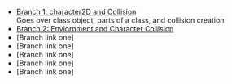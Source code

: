 - [Branch 1: character2D and Collision](https://github.com/LunarKitsune/GodotTest1/tree/01--Character2DNode) <br>
Goes over class object, parts of a class, and collision creation <br>
- [Branch 2: Enviornment and Character Collision](https://github.com/LunarKitsune/GodotTest1/tree/02--Enviornment-and-Character-Collision)<br>
- [Branch link one]<br>
- [Branch link one]<br>
- [Branch link one]<br>
- [Branch link one]<br>
- [Branch link one]<br>
